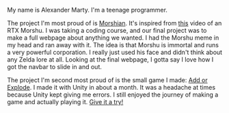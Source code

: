 My name is Alexander Marty. I'm a teenage programmer.

The project I'm most proud of is [Morshian](https://morshian.github.io). 
It's inspired from [this](https://www.youtube.com/watch?v=Z7Rj9mHj79E) video of an RTX Morshu.
I was taking a coding course, and our final project was to make a full webpage about anything we wanted.
I had the Morshu meme in my head and ran away with it.
The idea is that Morshu is immortal and runs a very powerful corporation.
I really just used his face and didn't think about any Zelda lore at all.
Looking at the final webpage, I gotta say I love how I got the navbar to slide in and out.

The project I'm second most proud of is the small game I made: [Add or Explode](https://github.com/Agroovy/add-or-explode).
I made it with Unity in about a month.
It was a headache at times because Unity kept giving me errors.
I still enjoyed the journey of making a game and actually playing it.
[Give it a try!](https://github.com/Agroovy/add-or-explode)
